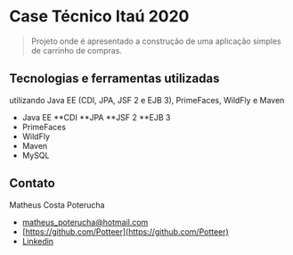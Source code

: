 # Case Técnico Itaú 2020
> Projeto onde é apresentado a construção de uma aplicação simples de carrinho de compras.

## Tecnologias e ferramentas utilizadas
utilizando Java EE (CDI, JPA, JSF 2 e EJB 3), PrimeFaces, WildFly e Maven

* Java EE
  **CDI
  **JPA
  **JSF 2
  **EJB 3
* PrimeFaces
* WildFly
* Maven
* MySQL

## Contato

Matheus Costa Poterucha
- matheus_poterucha@hotmail.com
- [https://github.com/Potteer](https://github.com/Potteer)
- [Linkedin](https://linkedin.com/in/matheuspoterucha)

<!-- Markdown link & img dfn's -->
[npm-image]: https://img.shields.io/npm/v/datadog-metrics.svg?style=flat-square
[npm-url]: https://npmjs.org/package/datadog-metrics
[npm-downloads]: https://img.shields.io/npm/dm/datadog-metrics.svg?style=flat-square
[travis-image]: https://img.shields.io/travis/dbader/node-datadog-metrics/master.svg?style=flat-square
[travis-url]: https://travis-ci.org/dbader/node-datadog-metrics
[wiki]: https://colab.research.google.com

